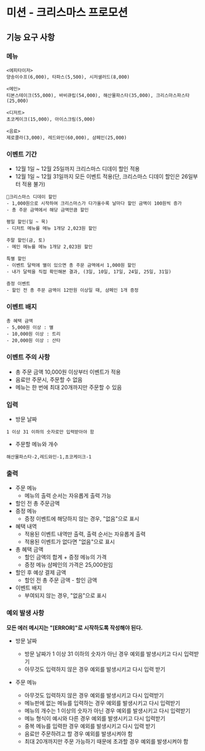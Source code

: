 # 미션 - 크리스마스 프로모션

## 기능 요구 사항

### 메뉴
```
<에피타이저>
양송이수프(6,000), 타파스(5,500), 시저샐러드(8,000)

<메인>
티본스테이크(55,000), 바비큐립(54,000), 해산물파스타(35,000), 크리스마스파스타(25,000)

<디저트>
초코케이크(15,000), 아이스크림(5,000)

<음료>
제로콜라(3,000), 레드와인(60,000), 샴페인(25,000)
```

### 이벤트 기간
- 12월 1일 ~ 12월 25일까지 크리스마스 디데이 할인 적용
- 12월 1일 ~ 12월 31일까지 모든 이벤트 적용(단, 크리스마스 디데이 할인은 26일부터 적용 불가)

```
🎄크리스마스 디데이 할인
- 1,000원으로 시작하여 크리스마스가 다가올수록 날마다 할인 금액이 100원씩 증가
- 총 주문 금액에서 해당 금액만큼 할인

평일 할인(일 ~ 목)
- 디저트 메뉴를 메뉴 1개당 2,023원 할인

주말 할인(금, 토)
- 메인 메뉴를 메뉴 1개당 2,023원 할인

특별 할인
- 이벤트 달력에 별이 있으면 총 주문 금액에서 1,000원 할인
- 내가 달력을 직접 확인해본 결과, (3일, 10일, 17일, 24일, 25일, 31일)

증정 이벤트
- 할인 전 총 주문 금액이 12만원 이상일 때, 샴페인 1개 증정
```

### 이벤트 배지
```
총 혜택 금액
- 5,000원 이상 : 별
- 10,000원 이상 : 트리 
- 20,000원 이상 : 산타
```

### 이벤트 주의 사항
- 총 주문 금액 10,000원 이상부터 이벤트가 적용
- 음료만 주문시, 주문할 수 없음
- 메뉴는 한 번에 최대 20개까지만 주문할 수 있음


### 입력
- 방문 날짜
```
1 이상 31 이하의 숫자로만 입력받아야 함
```
- 주문할 메뉴와 개수
```
해산물파스타-2,레드와인-1,초코케이크-1
```

### 출력
- 주문 메뉴
  - 메뉴의 출력 순서는 자유롭게 출력 가능
- 할인 전 총 주문금액
- 증정 메뉴
  - 증정 이벤트에 해당하지 않는 경우, "없음"으로 표시
- 혜택 내역
  - 적용된 이벤트 내역만 출력, 출력 순서는 자유롭게 출력
  - 적용된 이벤트가 없다면 "없음"으로 표시
- 총 혜택 금액
  - 할인 금액의 합계 + 증정 메뉴의 가격
  - 증정 메뉴 샴페인의 가격은 25,000원임
- 할인 후 예상 결제 금액
  - 할인 전 총 주문 금액 - 할인 금액
- 이벤트 배지
  - 부여되지 않는 경우, "없음"으로 표시



### 예외 발생 사항

**모든 에러 메시지는 "[ERROR]"로 시작하도록 작성해야 된다.**

- 방문 날짜
  - 방문 날짜가 1 이상 31 이하의 숫자가 아닌 경우 예외를 발생시키고 다시 입력받기
  - 아무것도 입력하지 않은 경우 예외를 발생시키고 다시 입력 받기

- 주문 메뉴
  - 아무것도 입력하지 않은 경우 예외를 발생시키고 다시 입력받기
  - 메뉴판에 없는 메뉴를 입력하는 경우 예외를 발생시키고 다시 입력받기
  - 메뉴의 개수는 1 이상의 숫자가 아닌 경우 예외를 발생시키고 다시 입력받기
  - 메뉴 형식이 예시와 다른 경우 예외를 발생시키고 다시 입력받기
  - 중복 메뉴를 입력한 경우 예외를 발생시키고 다시 입력 받기
  - 음료만 주문하려고 할 경우 예외를 발생시켜야 함
  - 최대 20개까지만 주문 가능하기 때문에 초과할 경우 예외를 발생시켜야 함

